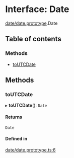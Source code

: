 # Interface: Date

[date/date.prototype](../wiki/date.date.prototype).Date

## Table of contents

### Methods

- [toUTCDate](../wiki/date.date.prototype.Date#toutcdate)

## Methods

### toUTCDate

▸ **toUTCDate**(): `Date`

#### Returns

`Date`

#### Defined in

[date/date.prototype.ts:6](https://github.com/x302502/extensions-node/blob/59eb6dc/src/date/date.prototype.ts#L6)
